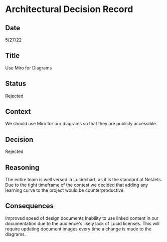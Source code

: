 # Architectural Decision Record
## Date
5/27/22 

## Title
Use Miro for Diagrams

## Status
Rejected

## Context 
We should use Miro for our diagrams so that they are publicly accessible.

## Decision
Rejected

## Reasoning
The entire team is well versed in Lucidchart, as it is the standard at NetJets. 
Due to the tight timeframe of the contest we decided that adding any learning curve to the project would be counterproductive.

## Consequences
Improved speed of design documents
Inability to use linked content in our documentation due to the audience's likely lack of Lucid licenses. This will require updating document images every time a change is made to the diagrams.
